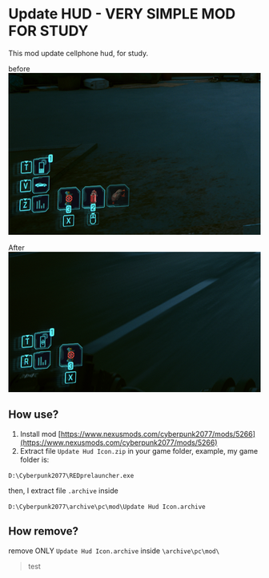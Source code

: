 # Update HUD - VERY SIMPLE MOD FOR STUDY

This mod update cellphone hud, for study.

before
![docs/before.png](docs/before.png)


After
![docs/after.png](docs/after.png)

## How use?

1. Install mod [https://www.nexusmods.com/cyberpunk2077/mods/5266](https://www.nexusmods.com/cyberpunk2077/mods/5266)
2. Extract file `Update Hud Icon.zip` in your game folder, example, my game folder is:

```D:\Cyberpunk2077\REDprelauncher.exe```

then, I extract file `.archive` inside

```D:\Cyberpunk2077\archive\pc\mod\Update Hud Icon.archive```

## How remove?

remove ONLY `Update Hud Icon.archive` inside `\archive\pc\mod\`

> test